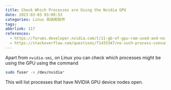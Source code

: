 ```yaml
---
title: Check Which Processes are Using the Nvidia GPU
date: 2023-03-03 03:09:53
categories: Linux 系统和软件
tags:
abbrlink: 117
references:
  - https://forums.developer.nvidia.com/t/11-gb-of-gpu-ram-used-and-no-process-listed-by-nvidia-smi/44459/3
  - https://stackoverflow.com/questions/71433347/no-such-process-consumes-gpu-memory
---
```

Apart from `nvidia-smi`, on Linux you can check which processes might be using the GPU using the command

```sh
sudo fuser -v /dev/nvidia*
```

This will list processes that have NVIDIA GPU device nodes open.
